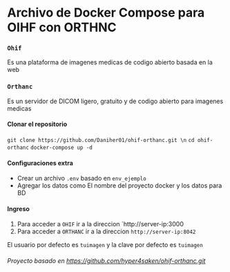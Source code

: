 # Archivo de Docker Compose para OIHF con ORTHNC

### `Ohif` 
Es una plataforma de imagenes medicas de codigo abierto basada en la web

### `Orthanc` 
Es un servidor de DICOM ligero, gratuito y de codigo abierto para imagenes medicas

#### Clonar el repositorio

`git clone https://github.com/Daniher01/ohif-orthanc.git \n`
`cd ohif-orthanc`
`docker-compose up -d`

#### Configuraciones extra

- Crear un archivo `.env` basado en `env_ejemplo`
- Agregar los datos como El nombre del proyecto docker y los datos para BD

#### Ingreso 

1. Para acceder a `OHIF` ir a la direccion `http://server-ip:3000
2. Para acceder a `ORTHANC` ir a la direccion `http://server-ip:8042`

El usuario por defecto es `tuimagen` y la clave por defecto es `tuimagen`

###### Proyecto basado en https://github.com/hyper4saken/ohif-orthanc.git